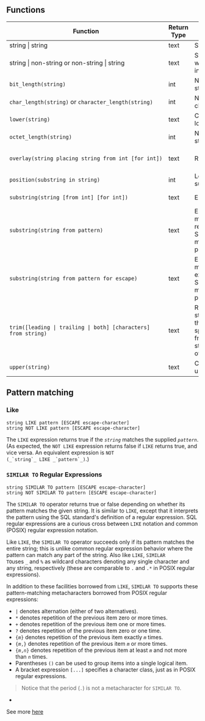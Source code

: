 ## Functions

| Function                                                       | Return Type | Description                                                                                                                                                                   | Example                                       | Result     |
| -------------------------------------------------------------- | ----------- | ----------------------------------------------------------------------------------------------------------------------------------------------------------------------------- | --------------------------------------------- | ---------- |
| string \| string                                               | text        | String concatenation                                                                                                                                                          | 'Post' \| 'greSQL'                            | PostgreSQL |
| string \| non-string or non-string \| string                   | text        | String concatenation with one non-string input                                                                                                                                | 'Value: ' \| 42                               | Value: 42  |
| `bit_length(string)`                                           | int         | Number of bits in string                                                                                                                                                      | bit_length('jose')                            | 32         |
| `char_length(string)` or `character_length(string)`            | int         | Number of characters in string                                                                                                                                                | char_length('jose')                           | 4          |
| `lower(string)`                                                | text        | Convert string to lower case                                                                                                                                                  | lower('TOM')                                  | tom        |
| `octet_length(string)`                                         | int         | Number of bytes in string                                                                                                                                                     | octet_length('jose')                          | 4          |
| `overlay(string placing string from int [for int])`            | text        | Replace substring                                                                                                                                                             | overlay('Txxxxas' placing 'hom' from 2 for 4) | Thomas     |
| `position(substring in string)`                                | int         | Location of specified substring                                                                                                                                               | position('om' in 'Thomas')                    | 3          |
| `substring(string [from int] [for int])`                       | text        | Extract substring                                                                                                                                                             | substring('Thomas' from 2 for 3)              | hom        |
| `substring(string from pattern)`                               | text        | Extract substring matching POSIX regular expression. See [Section 9.7](https://www.postgresql.org/docs/9.1/functions-matching.html) for more information on pattern matching. | substring('Thomas' from '...$')               | mas        |
| `substring(string from pattern for escape)`                    | text        | Extract substring matching SQL regular expression. See [Section 9.7](https://www.postgresql.org/docs/9.1/functions-matching.html) for more information on pattern matching.   | substring('Thomas' from '%#"o_a#"_' for '#')  | oma        |
| `trim([leading \| trailing \| both] [characters] from string)` | text        | Remove the longest string containing only the characters (a space by default) from the start/end/both ends of the string                                                      | trim(both 'x' from 'xTomxx')                  | Tom        |
| `upper(string)`                                                | text        | Convert string to upper case                                                                                                                                                  | upper('tom')                                  | TOM        |
## Pattern matching
### Like
```postgresql
string LIKE pattern [ESCAPE escape-character]
string NOT LIKE pattern [ESCAPE escape-character]
```
The `LIKE` expression returns true if the _`string`_ matches the supplied _`pattern`_. (As expected, the `NOT LIKE` expression returns false if `LIKE` returns true, and vice versa. An equivalent expression is ``NOT (_`string`_ LIKE _`pattern`_)``.)
### `SIMILAR TO` Regular Expressions
```postgresql
string SIMILAR TO pattern [ESCAPE escape-character]
string NOT SIMILAR TO pattern [ESCAPE escape-character]
```
The `SIMILAR TO` operator returns true or false depending on whether its pattern matches the given string. It is similar to `LIKE`, except that it interprets the pattern using the SQL standard's definition of a regular expression. SQL regular expressions are a curious cross between `LIKE` notation and common (POSIX) regular expression notation.

Like `LIKE`, the `SIMILAR TO` operator succeeds only if its pattern matches the entire string; this is unlike common regular expression behavior where the pattern can match any part of the string. Also like `LIKE`, `SIMILAR TO`uses `_` and `%` as wildcard characters denoting any single character and any string, respectively (these are comparable to `.` and `.*` in POSIX regular expressions).

In addition to these facilities borrowed from `LIKE`, `SIMILAR TO` supports these pattern-matching metacharacters borrowed from POSIX regular expressions:

- `|` denotes alternation (either of two alternatives).
- `*` denotes repetition of the previous item zero or more times.
- `+` denotes repetition of the previous item one or more times.
- `?` denotes repetition of the previous item zero or one time.
- `{`_`m`_`}` denotes repetition of the previous item exactly _`m`_ times.
- `{`_`m`_`,}` denotes repetition of the previous item _`m`_ or more times.
- `{`_`m`_`,`_`n`_`}` denotes repetition of the previous item at least _`m`_ and not more than _`n`_ times.
- Parentheses `()` can be used to group items into a single logical item.
- A bracket expression `[...]` specifies a character class, just as in POSIX regular expressions.
    
> Notice that the period (`.`) is not a metacharacter for `SIMILAR TO`.
- 
See more [here](https://www.postgresql.org/docs/current/functions-matching.html)
